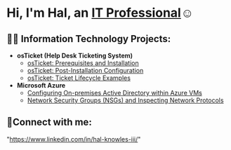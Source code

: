 <h1>Hi, I'm Hal, an <a href="https://www.linkedin.com/in/hal-knowles-iii/">IT Professional</a>☺</h1>

<h2>👨‍💻 Information Technology Projects:</h2>

- <b>osTicket (Help Desk Ticketing System)</b>
  - [osTicket: Prerequisites and Installation](https://github.com/halknowlesiii/osticket-prereqs)
  - [osTicket: Post-Installation Configuration](https://github.com/halknowlesiii/post-install-config)
  - [osTicket: Ticket Lifecycle Examples](https://github.com/halknowlesiii/ticket-lifecycle)
- <b>Microsoft Azure</b>
  - [Configuring On-premises Active Directory within Azure VMs](https://github.com/halknowlesiii/configure-ad)
  - [Network Security Groups (NSGs) and Inspecting Network Protocols](https://github.com/halknowlesiii/azure-network-protocols)

<h2>🤳Connect with me:</h2>

"https://www.linkedin.com/in/hal-knowles-iii/"

